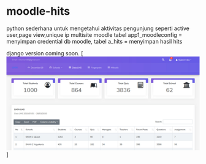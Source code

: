 # moodle-hits
python sederhana untuk mengetahui aktivitas pengunjung seperti active user,page view,unique ip multisite moodle
tabel app1_moodleconfig = menyimpan credential db moodle,
tabel a_hits = menyimpan hasil hits


django version coming soon.
[![alt tag](django.jpeg)]
